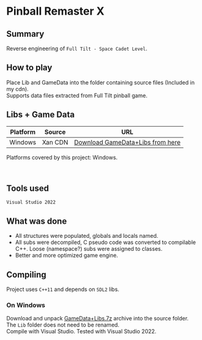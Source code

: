 # Pinball Remaster X

## Summary

Reverse engineering of `Full Tilt - Space Cadet Level`.

## How to play

Place Lib and GameData into the folder containing source files (Included in my cdn).\
Supports data files extracted from Full Tilt pinball game.

## Libs + Game Data

| Platform           | Source          | URL                                                                                                        |
| ------------------ | --------------- | ---------------------------------------------------------------------------------------------------------- |
| Windows            | Xan CDN         | [Download GameData+Libs from here](https://cdn.xan-core.tk/pbx-requirements/GameData+Libs.7z)              |

Platforms covered by this project: Windows.

<br>

## Tools used

`Visual Studio 2022`

## What was done

* All structures were populated, globals and locals named.
* All subs were decompiled, C pseudo code was converted to compilable C++. Loose (namespace?) subs were assigned to classes.
* Better and more optimized game engine.

## Compiling

Project uses `C++11` and depends on `SDL2` libs.

### On Windows

Download and unpack [GameData+Libs.7z](https://cdn.xan-core.tk/pbx-requirements/GameData+Libs.7z) archive into the source folder.\
The `Lib` folder does not need to be renamed.\
Compile with Visual Studio. Tested with Visual Studio 2022.
